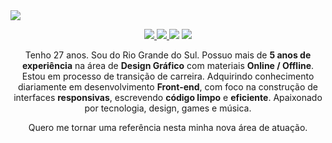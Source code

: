<img align="center" src="https://i.imgur.com/nvlz9Ih.png" />
<br/>
<p align="center">
  <a href="mailto:lucasbresolin@live.com">
    <img src="https://img.shields.io/badge/-lucasbresolin@live.com-000000?style=flat-square&logo=Gmail&logoColor=00E3FD&link=mailto:lucasbresolin@live.com" />
  </a>
  <a href="https://www.linkedin.com/in/lucasbresolin">
    <img src="https://img.shields.io/badge/-Lucas%20Bresolin-000000?style=flat-square&logo=Linkedin&logoColor=00E3FD&link=https://www.linkedin.com/in/lucasbresolin" />
  </a>
  <a>
    <img src="https://img.shields.io/badge/Lucas Bresolin%238277-000000?style=flat-square&logo=Discord&logoColor=00E3FD" />
  </a>
  <a href="https://github.com/lucasbresolin/?tab=follow">
    <img src="https://img.shields.io/github/followers/lucasbresolin?label=Follow&style=social" />
  </a>
</p>

<p align="center"> Tenho 27 anos. Sou do Rio Grande do Sul. Possuo mais de <strong>5 anos de experiência</strong> na área de <strong>Design Gráfico</strong> com materiais <strong>Online / Offline</strong>. Estou em processo de transição de carreira. Adquirindo conhecimento diariamente em desenvolvimento <strong>Front-end</strong>, com foco na construção de interfaces <strong>responsivas</strong>, escrevendo <strong>código limpo</strong> e <strong>eficiente</strong>. Apaixonado por tecnologia, design, games e música. </p>
<p align="center"> Quero me tornar uma referência nesta minha nova área de atuação. </p>
